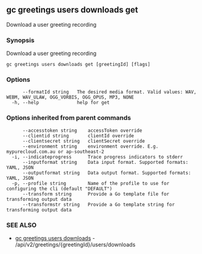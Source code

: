 ## gc greetings users downloads get

Download a user greeting recording

### Synopsis

Download a user greeting recording

```
gc greetings users downloads get [greetingId] [flags]
```

### Options

```
      --formatId string   The desired media format. Valid values: WAV, WEBM, WAV_ULAW, OGG_VORBIS, OGG_OPUS, MP3, NONE
  -h, --help              help for get
```

### Options inherited from parent commands

```
      --accesstoken string    accessToken override
      --clientid string       clientId override
      --clientsecret string   clientSecret override
      --environment string    environment override. E.g. mypurecloud.com.au or ap-southeast-2
  -i, --indicateprogress      Trace progress indicators to stderr
      --inputformat string    Data input format. Supported formats: YAML, JSON
      --outputformat string   Data output format. Supported formats: YAML, JSON
  -p, --profile string        Name of the profile to use for configuring the cli (default "DEFAULT")
      --transform string      Provide a Go template file for transforming output data
      --transformstr string   Provide a Go template string for transforming output data
```

### SEE ALSO

* [gc greetings users downloads](gc_greetings_users_downloads.html)	 - /api/v2/greetings/{greetingId}/users/downloads


